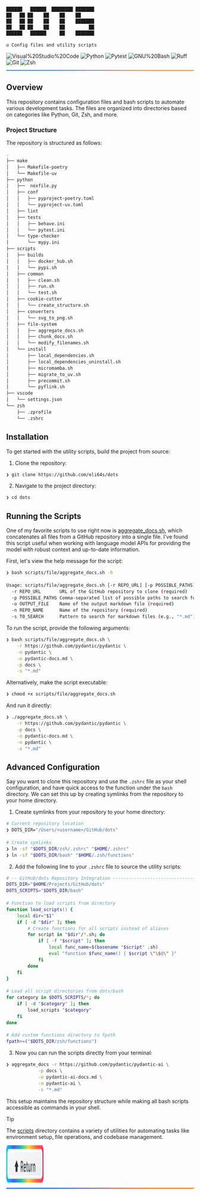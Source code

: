 <div align="left"><a id="top"></a>

```console
██████   ██████  ████████ ███████
██   ██ ██    ██    ██    ██
██   ██ ██    ██    ██    ███████
██   ██ ██    ██    ██         ██
██████   ██████     ██    ███████

◎ Config files and utility scripts
```

<img src="https://img.shields.io/badge/Visual%20Studio%20Code-3B84F6.svg?style=%7B0%7D&logo=Visual-Studio-Code&logoColor=white" alt="Visual%20Studio%20Code">

<img src="https://img.shields.io/badge/Python-4361EE.svg?style=flat-square&logo=Python&logoColor=white" alt="Python">

<img src="https://img.shields.io/badge/Pytest-0A9EDC.svg?style=flat-square&logo=Pytest&logoColor=white" alt="Pytest">

<img src="https://img.shields.io/badge/GNU%20Bash-1AC8A2.svg?style=flat-square&logo=GNU-Bash&logoColor=white" alt="GNU%20Bash">

<img src="https://img.shields.io/badge/Ruff-FFD23F.svg?style=flat-square&logo=Ruff&logoColor=black" alt="Ruff">

<img src="https://img.shields.io/badge/Git-FF6B35.svg?style=flat-square&logo=Git&logoColor=white" alt="Git">

<img src="https://img.shields.io/badge/Zsh-FF3366.svg?style=flat-square&logo=Zsh&logoColor=white" alt="Zsh">

</div>

<img width="100%" height="2.5px" src="assets/svg/line.svg" alt="line">

## Overview

This repository contains configuration files and bash scripts to automate various development tasks. The files are organized into directories based on categories like Python, Git, Zsh, and more.

###  Project Structure

The repository is structured as follows:

```sh
.
├── make
│   ├── Makefile-poetry
│   └── Makefile-uv
├── python
│   ├──  noxfile.py
│   ├── conf
│   │   ├── pyproject-poetry.toml
│   │   └── pyproject-uv.toml
│   ├── lint
│   ├── tests
│   │   ├── behave.ini
│   │   └── pytest.ini
│   └── type-checker
│       └── mypy.ini
├── scripts
│   ├── builds
│   │   ├── docker_hub.sh
│   │   └── pypi.sh
│   ├── common
│   │   ├── clean.sh
│   │   ├── run.sh
│   │   └── test.sh
│   ├── cookie-cutter
│   │   └── create_structure.sh
│   ├── converters
│   │   └── svg_to_png.sh
│   ├── file-system
│   │   ├── aggregate_docs.sh
│   │   ├── chunk_docs.sh
│   │   └── modify_filenames.sh
│   └── install
│       ├── local_dependencies.sh
│       ├── local_dependencies_uninstall.sh
│       ├── micromamba.sh
│       ├── migrate_to_uv.sh
│       ├── precommit.sh
│       └── pyflink.sh
├── vscode
│   └── settings.json
└── zsh
    ├── .zprofile
	└── .zshrc
```

## Installation

To get started with the utility scripts, build the project from source:

1. Clone the repository:
```sh
❯ git clone https://github.com/eli64s/dots
```

2. Navigate to the project directory:
```sh
❯ cd dots
```

## Running the Scripts

One of my favorite scripts to use right now is [aggregate_docs.sh], which concatenates all files from a GitHub repository into a single file. I've found this script useful when working with language model APIs for providing the model with robust context and up-to-date information.

First, let's view the help message for the script:

```sh
❯ bash scripts/file/aggregate_docs.sh -h

Usage: scripts/file/aggregate_docs.sh [-r REPO_URL] [-p POSSIBLE_PATHS] [-o OUTPUT_FILE] [-n REPO_NAME] [-s TO_SEARCH]
  -r REPO_URL       URL of the GitHub repository to clone (required)
  -p POSSIBLE_PATHS Comma-separated list of possible paths to search for markdown files (required)
  -o OUTPUT_FILE    Name of the output markdown file (required)
  -n REPO_NAME      Name of the repository (required)
  -s TO_SEARCH      Pattern to search for markdown files (e.g., "*.md") (required)
```

To run the script, provide the following arguments:

```sh
❯ bash scripts/file/aggregate_docs.sh \
    -r https://github.com/pydantic/pydantic \
    -n pydantic \
    -o pydantic-docs.md \
    -p docs \
    -s "*.md"
```

Alternatively, make the script executable:

```sh
❯ chmod +x scripts/file/aggregate_docs.sh
```

And run it directly:

```sh
❯ ./aggregate_docs.sh \
    -r https://github.com/pydantic/pydantic \
    -p docs \
    -o pydantic-docs.md \
    -n pydantic \
    -s "*.md"
```

## Advanced Configuration

Say you want to clone this repository and use the `.zshrc` file as your shell configuration, and have quick access to the function under the `bash` directory. We can set this up by creating symlinks from the repository to your home directory.

1. Create symlinks from your repository to your home directory:

```sh
# Current repository location
❯ DOTS_DIR="/Users/<username>/GitHub/dots"

# Create symlinks
❯ ln -sf "$DOTS_DIR/zsh/.zshrc" "$HOME/.zshrc"
❯ ln -sf "$DOTS_DIR/bash" "$HOME/.zsh/functions"
```

2. Add the following line to your `.zshrc` file to source the utility scripts:

```zsh
# -- GitHub/dots Repository Integration ---------------------------------------------
DOTS_DIR="$HOME/Projects/GitHub/dots"
DOTS_SCRIPTS="$DOTS_DIR/bash"

# Function to load scripts from directory
function load_scripts() {
	local dir="$1"
	if [ -d "$dir" ]; then
		# Create functions for all scripts instead of aliases
		for script in "$dir"/*.sh; do
			if [ -f "$script" ]; then
				local func_name=$(basename "$script" .sh)
				eval "function $func_name() { $script \"\$@\" }"
			fi
		done
	fi
}

# Load all script directories from dots/bash
for category in $DOTS_SCRIPTS/*; do
	if [ -d "$category" ]; then
		load_scripts "$category"
	fi
done

# Add custom functions directory to fpath
fpath+=("$DOTS_DIR/zsh/functions")
```

3. Now you can run the scripts directly from your terminal:

```sh
❯ aggregate_docs -r https://github.com/pydantic/pydantic-ai \
			-p docs \
			-o pydantic-ai-docs.md \
			-n pydantic-ai \
			-s "*.md"
```

This setup maintains the repository structure while making all bash scripts accessible as commands in your shell.

> [!TIP]
> The [scripts] directory contains a variety of utilities for automating tasks like environment setup, file operations, and codebase management.

<div align="left">
    <a href="#top">
        <img src="assets/svg/button.svg" width="100px" height="100px" alt="return-button">
    </a>
</div>

<img width="100%" height="2.5px" src="assets/svg/line.svg" alt="line">

<!-- REFERENCE LINKS -->
[aggregate_docs.sh]: scripts/file/aggregate_docs.sh
[scripts]: https://github.com/eli64s/dots/tree/main/bash
